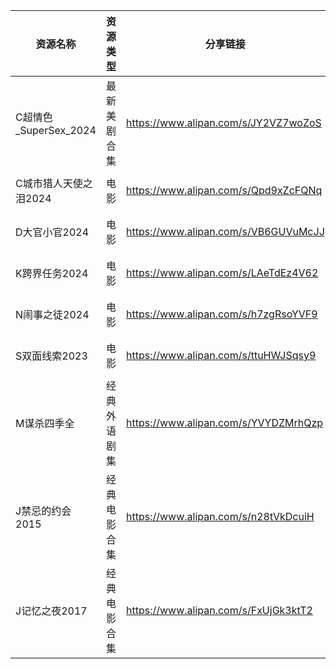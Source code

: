 | 资源名称               | 资源类型   | 分享链接                                 | 发布时间                |
| ------------------ | ------ | ------------------------------------ | ------------------- |
| C超情色_SuperSex_2024 | 最新美剧合集 | https://www.alipan.com/s/JY2VZ7woZoS | 2024-08-09 17:52:07 |
| C城市猎人天使之泪2024      | 电影     | https://www.alipan.com/s/Qpd9xZcFQNq | 2024-08-09 16:00:19 |
| D大官小官2024          | 电影     | https://www.alipan.com/s/VB6GUVuMcJJ | 2024-08-09 10:28:07 |
| K跨界任务2024          | 电影     | https://www.alipan.com/s/LAeTdEz4V62 | 2024-08-09 16:00:16 |
| N闹事之徒2024          | 电影     | https://www.alipan.com/s/h7zgRsoYVF9 | 2024-08-09 16:00:17 |
| S双面线索2023          | 电影     | https://www.alipan.com/s/ttuHWJSqsy9 | 2024-08-09 10:26:13 |
| M谋杀四季全             | 经典外语剧集 | https://www.alipan.com/s/YVYDZMrhQzp | 2024-08-09 17:08:06 |
| J禁忌的约会2015         | 经典电影合集 | https://www.alipan.com/s/n28tVkDcuiH | 2024-08-09 10:36:13 |
| J记忆之夜2017          | 经典电影合集 | https://www.alipan.com/s/FxUjGk3ktT2 | 2024-08-09 10:26:15 |
